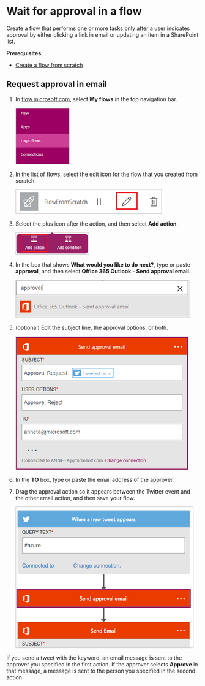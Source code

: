 <properties
    pageTitle="Wait for approval in a flow | Microsoft Flow"
    description="Flows can wait for external events, such as users indicating approval in email or SharePoint."
    services=""
    suite="flow"
    documentationCenter="na"
    authors="merwanhade"
    manager="dwrede"
    editor=""
    tags=""/>

<tags
   ms.service="flow"
   ms.devlang="na"
   ms.topic="article"
   ms.tgt_pltfrm="na"
   ms.workload="na"
   ms.date="04/08/2016"
   ms.author="mhade"/>

# Wait for approval in a flow #

Create a flow that performs one or more tasks only after a user indicates approval by either clicking a link in email or updating an item in a SharePoint list.

**Prerequisites**

- [Create a flow from scratch](get-started-logic-flow.md)

## Request approval in email ##

1. In [flow.microsoft.com](https://flow.microsoft.com), select **My flows** in the top navigation bar.

	![Flows option in top navigation bar](./media/wait-for-approvals/nav-flows.png)

1. In the list of flows, select the edit icon for the flow that you created from scratch.

	![Icon to edit a flow](./media/wait-for-approvals/edit-flow.png)

1. Select the plus icon after the action, and then select **Add action**.

	![Option to add an action](./media/wait-for-approvals/add-action.png)

1. In the box that shows **What would you like to do next?**, type or paste **approval**, and then select **Office 365 Outlook - Send approval email**.

	![Search for approval](./media/wait-for-approvals/approval-search.png)

1. (optional) Edit the subject line, the approval options, or both.

    ![Options](./media/wait-for-approvals/approval-mail.png)

1. In the **TO** box, type or paste the email address of the approver.

1. Drag the approval action so it appears between the Twitter event and the other email action, and then save your flow.

	![Move the approval action between the trigger and the other action](./media/wait-for-approvals/flow-sequence.png)

If you send a tweet with the keyword, an email message is sent to the approver you specified in the first action. If the approver selects **Approve** in that message, a message is sent to the person you specified in the second action.
